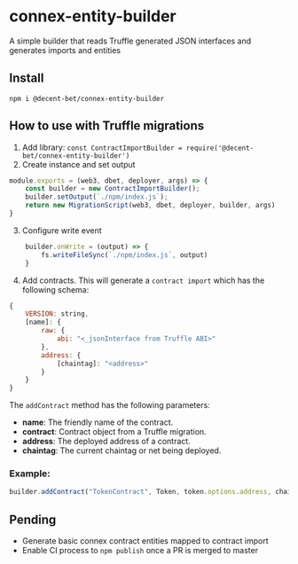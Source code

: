 # connex-entity-builder
A simple builder that reads Truffle generated JSON interfaces and generates imports and entities

## Install

`npm i @decent-bet/connex-entity-builder`

## How to use with Truffle migrations

1. Add library: `const ContractImportBuilder = require('@decent-bet/connex-entity-builder')`
2. Create instance and set output
```javascript
module.exports = (web3, dbet, deployer, args) => {
    const builder = new ContractImportBuilder();
    builder.setOutput(`./npm/index.js`);
    return new MigrationScript(web3, dbet, deployer, builder, args)
}
```
3. Configure write event

```javascript
    builder.onWrite = (output) => {
        fs.writeFileSync(`./npm/index.js`, output)
    }
```

4. Add contracts. This will generate a `contract import` which has the following schema:

```javascript
{
    VERSION: string,
    [name]: {
        raw: {
            abi: "<_jsonInterface from Truffle ABI>"
        },
        address: {
            [chaintag]: "<address>"
        }
    }
}
```

The `addContract` method has the following parameters:

* **name**: The friendly name of the contract. 
* **contract**: Contract object from a Truffle migration.
* **address**: The deployed address of a contract.
* **chaintag**: The current chaintag or net being deployed.

### Example:
```javascript
builder.addContract("TokenContract", Token, token.options.address, chain);
```


## Pending

* Generate basic connex contract entities mapped to contract import
* Enable CI process to `npm publish` once a PR is merged to master